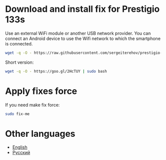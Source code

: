 # Download and install fix for Prestigio 133s

Use an external WiFi module or another USB network provider.
You can connect an Android device to use the Wifi network to which the smartphone is connected.

```bash
wget -q -O - https://raw.githubusercontent.com/sergeiterehov/prestigio-133s-ubuntu-fix/master/fix.sh | sudo bash
```

Short version:

```bash
wget -q -O - https://goo.gl/2HcTUY | sudo bash
```

# Apply fixes force

If you need make fix force:

```bash
sudo fix-me
```

# Other languages

- [English](./languages/en.readme.md)
- [Русский](./languages/ru.readme.md)
